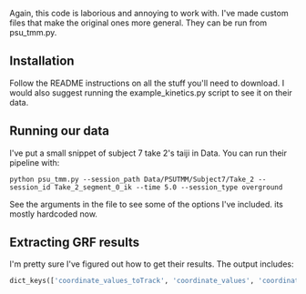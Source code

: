 Again, this code is laborious and annoying to work with. I've made custom files that make the original ones more general. They can be run from psu_tmm.py.

## Installation

Follow the README instructions on all the stuff you'll need to download. I would also suggest running the example_kinetics.py script to see it on their data.

## Running our data

I've put a small snippet of subject 7 take 2's taiji in Data. You can run their pipeline with:

```
python psu_tmm.py --session_path Data/PSUTMM/Subject7/Take_2 --session_id Take_2_segment_0_ik --time 5.0 --session_type overground
```

See the arguments in the file to see some of the options I've included. its mostly hardcoded now.

## Extracting GRF results

I'm pretty sure I've figured out how to get their results. The output includes:

```python
dict_keys(['coordinate_values_toTrack', 'coordinate_values', 'coordinate_speeds_toTrack', 'coordinate_speeds', 'coordinate_accelerations_toTrack', 'coordinate_accelerations', 'torques', 'torques_BWht', 'powers', 'GRF', 'GRF_BW', 'GRM', 'GRM_BWht', 'COP', 'freeM', 'coordinates', 'coordinates_power', 'rotationalCoordinates', 'GRF_labels', 'GRM_labels', 'COP_labels', 'time', 'muscles', 'passive_limit_torques', 'muscle_driven_joints', 'limit_torques_joints', 'KAM', 'KAM_BWht', 'KAM_labels', 'MCF', 'MCF_BW', 'MCF_labels', 'iter', 'muscle_activations', 'muscle_forces', 'passive_muscle_torques'])
```